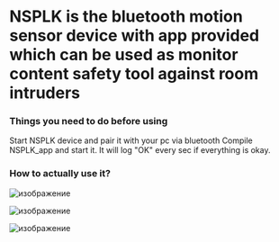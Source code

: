 # NSPLK is the bluetooth motion sensor device with app provided which can be used as monitor content safety tool against room intruders

### Things you need to do before using
Start NSPLK device and pair it with your pc via bluetooth
Compile NSPLK_app and start it. It will log "OK" every sec if everything is okay.
### How to actually use it?


![изображение](docs/img1.png)

![изображение](docs/img2.png)

![изображение](docs/img4.png)


